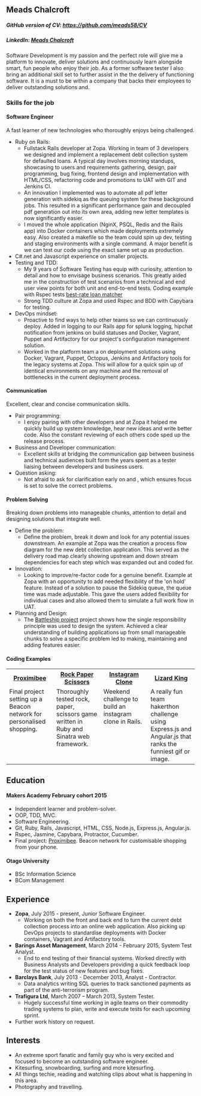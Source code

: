 ## Meads Chalcroft
##### GitHub version of CV: https://github.com/meads58/CV
##### LinkedIn: [Meads Chalcroft](https://uk.linkedin.com/in/meadschalcroft)
Software Development is my passion and the perfect role will give me a platform to innovate, deliver solutions and continuously learn alongside smart, fun people who enjoy their job.  As a former software tester I also bring an additional skill set to further assist in the the delivery of functioning software. It is a must to be within a company that backs their employees to deliver outstanding solutions and.

### Skills for the job
#### Software Engineer
A fast learner of new technologies who thoroughly enjoys being challenged.

* Ruby on Rails:
  - Fullstack Rails developer at Zopa. Working in team of 3 developers we designed and implement a replacement debt collection system for defaulted loans. A typical day involves morning standups, showcasing to users and requirements gathering, design, pair programming, bug fixing, frontend design and implementation with HTML/CSS, refactoring code and promotions to UAT with GIT and Jenkins CI.
  - An innovation I implemented was to automate all pdf letter generation with sidekiq as the queuing system for these background jobs. This resulted in a significant performance gain and decoupled pdf generation out into its own area, adding new letter templates is now significantly easier.
  - I moved the whole application (NginX, PSQL, Redis and the Rails app) into Docker containers which made deployments extremely easy. Also created a makefile so the team could spin up dev, testing and staging environments with a single command. A major benefit is we can test our code using the exact same set up as production.
* C#.net and Javascript experience on smaller projects.
* Testing and TDD:
  - My 9 years of Software Testing has equip with curiosity, attention to detail and how to envisage business scenarios. This greatly aided me in the construction of test scenarios from a technical and end user view points for both unit and end-to-end tests. Coding example with Rspec tests  [best-rate loan matcher](https://github.com/meads58/best_rate)
  - Strong TDD culture at Zopa and used Rspec and BDD with Capybara for testing.
* DevOps mindset:
  - Proactive to find ways to help other teams so we can continuously deploy. Added in logging to our Rails app for splunk logging, hipchat notification from jenkins on build statuses and Docker, Vagrant, Puppet and Artifactory for our project's configuration management solution.
  - Worked in the platform team a on deployment solutions using Docker, Vagrant, Puppet, Octopus, Jenkins and Artifactory tools for the legacy systems at Zopa. This will allow for a quick spin up of identical environments on any machine and the removal of bottlenecks in the current deployment process.

#### Communication
Excellent, clear and concise communication skills.
* Pair programming:
  - I enjoy pairing with other developers and at Zopa it helped me quickly build up system knowledge, hear new ideas and write better code. Also the constant reviewing of each others code sped up the release process.
* Business and Developer communication:
  - Excellent skills at bridging the communication gap between business and technical audiences built form the years spent as a tester liaising between developers and business users.
* Question asking:
  - Not afraid to ask for clarification early on and , which ensures focus is set to solve the correct problems.

#### Problem Solving
Breaking down problems into manageable chunks, attention to detail and designing solutions that integrate well.

* Define the problem:
  - Define the problem, break it down and look for any potential issues downstream. An example at Zopa was the creation a process flow diagram for the new debt collection application. This served as the delivery road map clearly showing upstream and down stream dependencies for each step which was expanded out and coded for.
* Innovation:
  -  Looking to improve/re-factor code for a genuine benefit. Example at Zopa with an opportunity to add needed flexibility of the 'on hold' feature. Instead of a solution to pause the Sidekiq queue, the queue time was made adjustable. This gave the users added flexibility for individual cases and also allowed them to simulate a full work flow in UAT.
* Planning and Design:
  - The [Battleship project](https://github.com/meads58/battleships/tree/master/lib)  project shows how the single responsibility principle was used to design the system. Achieved a clear understanding of building applications up from small manageable chunks to solve a specific problem led to making, maintaining and adding features easier.


#### Coding Examples
<table table-layout=fixed width=100%>
  <tr>
    <th width=25%><a href="https://github.com/meads58/proximibee_Admin">Proximibee</a></th>
    <th width=25%><a href="https://github.com/meads58/rps-challenge">Rock Paper Scissors</a></th>
    <th width=25%><a href="https://github.com/meads58/instagram-challenge">Instagram Clone</a></th>
    <th width=25%><a href="https://github.com/meads58/lizardKing2">Lizard King</a></th>
  </tr>
  <tr>
    <td valign="top">Final project setting up a Beacon network for personalised shopping.</td>
    <td valign="top">Thoroughly tested rock, paper, scissors game written in Ruby and Sinatra web framework.</td>
    <td valign="top">Weekend challenge to build an instagram clone in Rails.</td>
    <td valign="top">A really fun team hakerthon challenge using Express.js and Angular.js that ranks the funniest gif or image.</td>
  </tr>
</table>

## Education

#### Makers Academy February cohort 2015
- Independent learner and problem-solver.
- OOP, TDD, MVC.
- Software Engineering.
- Git, Ruby, Rails, Javascript, HTML, CSS, Node.js, Express.js, Angular.js.
- Rspec, Jasmine, Capybara, Protractor, Cucumber.
- Final project: [Proximibee](https://arcane-citadel-3693.herokuapp.com). Beacon network for customisable shopping from your phone.

#### Otago University
- BSc Information Science
- BCom Management

## Experience
* __Zopa__, July 2015 - present, Junior Software Engineer.
  - Working on both the front and back end to turn the current debt collection process into an online web application. Also picking up DevOps projects to standardise deployments with Docker containers, Vagrant and Artifactory tools.
* __Barings Asset Management__, March 2014 - February 2015, System Test Analyst.
  - End to end testing of their financial systems. Worked directly with Business Analysts and Developers providing a quick feedback loop for the test status of new features and bug fixes.
* __Barclays Bank__, July 2013 - December 2013, Analyst - Contractor.
  - Data analytics writing SQL queries to track sanctioned payments as part of the anti-terrorism program.
* __Trafigura Ltd__, March 2007 – March 2013, System Tester.
  - Hugely successful time working in agile teams on their commodity trading systems to plan, write and execute tests for each upcoming sprint.   
* Further work history on request.

## Interests
- An extreme sport fanatic and family guy who is very excited and focused to become an outstanding software engineer.
- Kitesurfing, snowboarding, surfing and more kitesurfing.
- All things techie, reading and watching clips about what is happening in this area.
- Photography and travelling.
